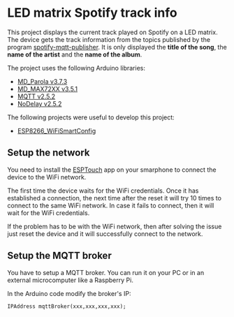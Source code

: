 # LED matrix Spotify track info

This project displays the current track played on Spotify on a LED matrix.
The device gets the track information from the topics published by the program [spotify-mqtt-publisher](https://github.com/falb18/spotify-mqtt-publisher).
It is only displayed the **title of the song**, the **name of the artist** and the **name of the album**.

The project uses the following Arduino libraries:
- [MD_Parola v3.7.3](https://github.com/MajicDesigns/MD_Parola)
- [MD_MAX72XX v3.5.1](https://github.com/MajicDesigns/MD_MAX72xx)
- [MQTT v2.5.2](https://github.com/256dpi/arduino-mqtt)
- [NoDelay v2.5.2](https://github.com/M-tech-Creations/NoDelay)

The following projects were useful to develop this project:
- [ESP8266_WiFiSmartConfig](https://github.com/usemodj/ESP8266_WiFiSmartConfig)

## Setup the network

You need to install the [ESPTouch](https://github.com/EspressifApp/EsptouchForAndroid) app on your smarphone to connect
the device to the WiFi network.

The first time the device waits for the WiFi credentials. Once it has established a connection, the next time after the
reset it will try 10 times to connect to the same WiFi network. In case it fails to connect, then it will wait for the
WiFi credentials.

If the problem has to be with the WiFi network, then after solving the issue just reset the device and it will successfully
connect to the network.

## Setup the MQTT broker

You have to setup a MQTT broker. You can run it on your PC or in an external microcomputer like a Raspberry Pi.

In the Arduino code modify the broker's IP:
```arduino
IPAddress mqttBroker(xxx,xxx,xxx,xxx);
```